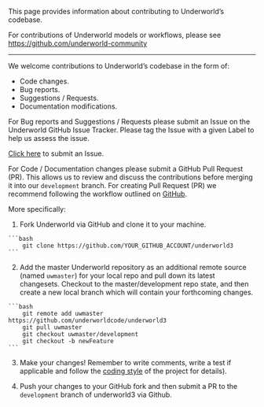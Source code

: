 This page provides information about contributing to Underworld’s codebase.

For contributions of Underworld models or workflows, please see https://github.com/underworld-community

----

We welcome contributions to Underworld’s codebase in the form of:

  * Code changes.
  * Bug reports.
  * Suggestions / Requests.
  * Documentation modifications.

For Bug reports and Suggestions / Requests please submit an Issue on the Underworld GitHub Issue Tracker. Please tag the Issue with a given Label to help us assess the issue.

[Click here](https://github.com/underworldcode/underworld3/issues) to submit an Issue.

For Code / Documentation changes please submit a GitHub Pull Request (PR). This allows us to review and discuss the contributions before merging it into our ``development`` branch. For creating Pull Request (PR) we recommend following the workflow outlined on [GitHub]( https://guides.github.com/activities/forking).

More specifically:

  1. Fork Underworld via GitHub and clone it to your machine.

    ```bash
        git clone https://github.com/YOUR_GITHUB_ACCOUNT/underworld3
    ```

  2. Add the master Underworld repository as an additional remote source (named `uwmaster`) for your local repo and pull down its latest changesets. Checkout to the master/development repo state, and then create a new local branch which will contain your forthcoming changes.

    ```bash
        git remote add uwmaster https://github.com/underworldcode/underworld3
        git pull uwmaster
        git checkout uwmaster/development
        git checkout -b newFeature
    ```

  3. Make your changes! Remember to write comments, write a test if applicable and follow the [coding style](/docs/developer/CodingStyle.md) of the project for details).

  4. Push your changes to your GitHub fork and then submit a PR to the ``development`` branch of underworld3 via Github.
